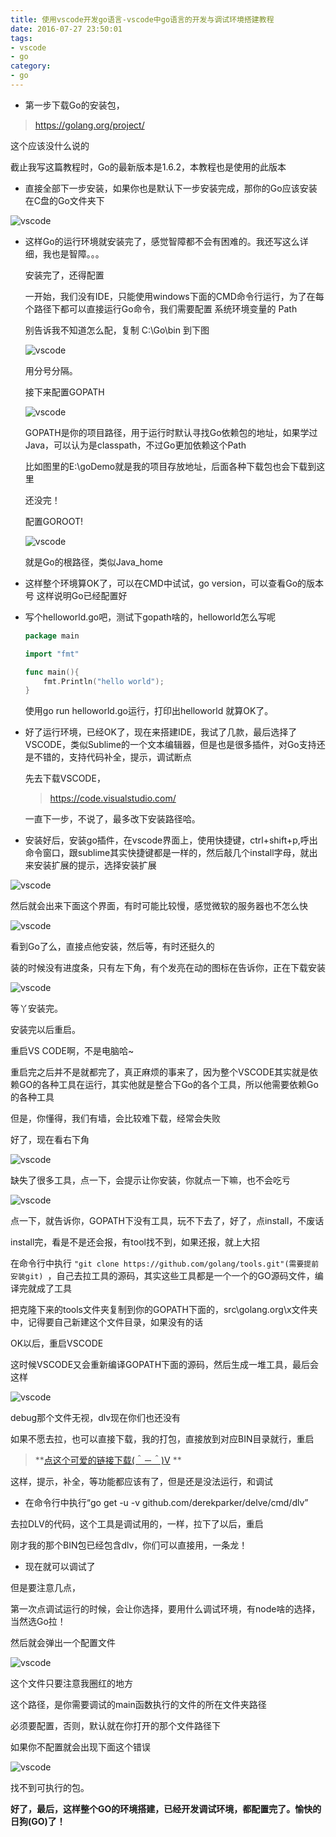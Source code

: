 ```yaml
---
title: 使用vscode开发go语言-vscode中go语言的开发与调试环境搭建教程
date: 2016-07-27 23:50:01
tags:
- vscode
- go
category:
- go
---
```


- 第一步下载Go的安装包，

 > https://golang.org/project/

 这个应该没什么说的

 截止我写这篇教程时，Go的最新版本是1.6.2，本教程也是使用的此版本
 <!--more-->

- 直接全部下一步安装，如果你也是默认下一步安装完成，那你的Go应该安装在C盘的Go文件夹下

 ![vscode](/images/vscode/1.png)

- 这样Go的运行环境就安装完了，感觉智障都不会有困难的。我还写这么详细，我也是智障。。。

	 安装完了，还得配置

	 一开始，我们没有IDE，只能使用windows下面的CMD命令行运行，为了在每个路径下都可以直接运行Go命令，我们需要配置 系统环境变量的 Path

	 别告诉我不知道怎么配，复制 C:\Go\bin 到下图

	 ![vscode](/images/vscode/2.png)

	 用分号分隔。

	 接下来配置GOPATH

	 ![vscode](/images/vscode/3.png)

	 GOPATH是你的项目路径，用于运行时默认寻找Go依赖包的地址，如果学过Java，可以认为是classpath，不过Go更加依赖这个Path

	 比如图里的E:\goDemo就是我的项目存放地址，后面各种下载包也会下载到这里

	 还没完！

	 配置GOROOT!

	 ![vscode](/images/vscode/4.png)

	 就是Go的根路径，类似Java_home



- 这样整个环境算OK了，可以在CMD中试试，go version，可以查看Go的版本号
	这样说明Go已经配置好


- 写个helloworld.go吧，测试下gopath啥的，helloworld怎么写呢

	```go
	package main

	import "fmt"

	func main(){
	    fmt.Println("hello world");
	}
	```
	使用go run helloworld.go运行，打印出helloworld 就算OK了。

-  好了运行环境，已经OK了，现在来搭建IDE，我试了几款，最后选择了VSCODE，类似Sublime的一个文本编辑器，但是也是很多插件，对Go支持还是不错的，支持代码补全，提示，调试断点

	先去下载VSCODE，
	> https://code.visualstudio.com/

	一直下一步，不说了，最多改下安装路径哈。

- 安装好后，安装go插件，在vscode界面上，使用快捷键，ctrl+shift+p,呼出命令窗口，跟sublime其实快捷键都是一样的，然后敲几个install字母，就出来安装扩展的提示，选择安装扩展

 ![vscode](/images/vscode/5.png)

 然后就会出来下面这个界面，有时可能比较慢，感觉微软的服务器也不怎么快

 ![vscode](/images/vscode/6.png)

 看到Go了么，直接点他安装，然后等，有时还挺久的

 装的时候没有进度条，只有左下角，有个发亮在动的图标在告诉你，正在下载安装

 ![vscode](/images/vscode/7.png)

 等丫安装完。

 安装完以后重启。

 重启VS CODE啊，不是电脑哈~

 重启完之后并不是就都完了，真正麻烦的事来了，因为整个VSCODE其实就是依赖GO的各种工具在运行，其实他就是整合下Go的各个工具，所以他需要依赖Go的各种工具

 但是，你懂得，我们有墙，会比较难下载，经常会失败

 好了，现在看右下角

 ![vscode](/images/vscode/8.png)

 缺失了很多工具，点一下，会提示让你安装，你就点一下嘛，也不会吃亏


 ![vscode](/images/vscode/9.png)


 点一下，就告诉你，GOPATH下没有工具，玩不下去了，好了，点install，不废话

 install完，看是不是还会报，有tool找不到，如果还报，就上大招

 在命令行中执行 `"git clone https://github.com/golang/tools.git"(需要提前安装git) `，自己去拉工具的源码，其实这些工具都是一个一个的GO源码文件，编译完就成了工具

 把克隆下来的tools文件夹复制到你的GOPATH下面的，src\golang.org\x文件夹中，记得要自己新建这个文件目录，如果没有的话

 OK以后，重启VSCODE

 这时候VSCODE又会重新编译GOPATH下面的源码，然后生成一堆工具，最后会这样


 ![vscode](/images/vscode/10.png)

 debug那个文件无视，dlv现在你们也还没有

 如果不愿去拉，也可以直接下载，我的打包，直接放到对应BIN目录就行，重启

 > **[点这个可爱的链接下载(＾－＾)V](http://yaoboss.me/bin.zip "点这个可爱的链接") **

 这样，提示，补全，等功能都应该有了，但是还是没法运行，和调试



- 在命令行中执行“go get -u -v github.com/derekparker/delve/cmd/dlv”

 去拉DLV的代码，这个工具是调试用的，一样，拉下了以后，重启

 刚才我的那个BIN包已经包含dlv，你们可以直接用，一条龙！

- 现在就可以调试了

 但是要注意几点，

 第一次点调试运行的时候，会让你选择，要用什么调试环境，有node啥的选择，当然选Go拉！

 然后就会弹出一个配置文件

 ![vscode](/images/vscode/11.png)

 这个文件只要注意我圈红的地方

 这个路径，是你需要调试的main函数执行的文件的所在文件夹路径

 必须要配置，否则，默认就在你打开的那个文件路径下

 如果你不配置就会出现下面这个错误

 ![vscode](/images/vscode/12.png)

 找不到可执行的包。



**好了，最后，这样整个GO的环境搭建，已经开发调试环境，都配置完了。愉快的日狗(GO)了！**